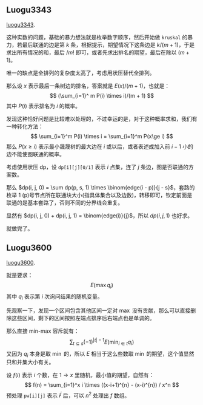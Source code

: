 ## Luogu3343

[luogu3343](https://www.luogu.com.cn/problem/P3343). 

这种实数的问题，基础的暴力想法就是枚举数字顺序，然后开始做 `kruskal` 的暴力，若最后联通的边是第 $k$ 条，根据提示，期望情况下这条边是 $k/(m + 1)$，于是求出所有情况的和，最后 $/m!$ 即可，或者先求出排名的期望，最后在除以 $(m + 1)$。

唯一的缺点是全排列的复杂度太高了，考虑用状压替代全排列。

那么设 $x$ 表示最后一条树边的排名，答案就是 $E(x)/(m + 1)$，也就是：
$$
(\sum_{i=1}^ m P(i) \times i)/(m + 1)
$$
其中 $P(i)$ 表示排名为 $i$ 的概率。

发现这种恰好问题是比较难以处理的，不过幸运的是，对于这种概率求和，我们有一种转化方法：
$$
\sum_{i=1}^m P(i) \times i = \sum_{i=1}^m P(x\ge i)
$$
那么 $P(x\ge i)$ 表示最小晟晟树的最大边在 $i$ 或以后，或者表述成加入前 $i - 1$ 小的边不能使图联通的概率。

考虑使用状压 dp，设 `dp[i][j][0/1]` 表示 $i$ 点集，连了 $j$ 条边，图是否联通的方案数。

那么 $dp(i, j, 0) = \sum dp(p, s, 1) \times \binom{edge(i - p)}{j - s}$，套路的枚举 $1$ (p)号节点所在联通块大小(指具体集合以及边数)，转移即可，钦定前面是联通的是基本套路了，否则不同的分界线会重复。

显然有 $dp(i, j, 0) + dp(i, j, 1) = \binom{edge(i)}{j}$，所以 $dp(i, j, 1)$ 也好求。

就做完了。

## Luogu3600

[luogu3600](https://www.luogu.com.cn/problem/P3600). 

就是要求：
$$
E(\max q_i)
$$
其中 $q_i$ 表示第 $i$ 次询问结果的随机变量。

先观察一下，发现一个区间包含其他区间一定对 $\max$ 没有贡献，那么可以直接删除这些区间，剩下的区间按照左端点排序后右端点也是单调的。

那么直接 min-max 容斥就有：
$$
\sum_{t \subseteq s} (-1)^{|t|-1} E(\min_{i \in t} q_i)
$$
又因为 $q_i$ 本身是取 $\min$ 的，所以 $E$ 相当于这么些数取 $\min$ 的期望，这个值显然只和并集大小有关。

设 $f(i)$ 表示 $i$ 个数，在 $1\to x$ 里随机，最小值的期望，自然有：
$$
f(n) = \sum_{i=1}^x i \times ((x-i+1)^{n} - (x-i)^{n}) / x^n
$$
预处理 `pw[i][j]` 表示 $i^j$ 后，可以 $n^2$ 处理出 $f$ 数组。

